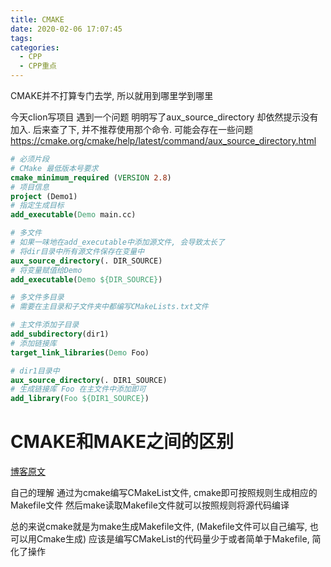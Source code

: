 ```yaml
---
title: CMAKE
date: 2020-02-06 17:07:45
tags:
categories:
  - CPP
  - CPP重点
---
```

CMAKE并不打算专门去学, 所以就用到哪里学到哪里

今天clion写项目 遇到一个问题 明明写了aux_source_directory 却依然提示没有加入. 后来查了下, 并不推荐使用那个命令.
可能会存在一些问题
https://cmake.org/cmake/help/latest/command/aux_source_directory.html


```cmake
# 必须片段
# CMake 最低版本号要求
cmake_minimum_required (VERSION 2.8)
# 项目信息
project (Demo1)
# 指定生成目标
add_executable(Demo main.cc)

# 多文件
# 如果一味地在add_executable中添加源文件, 会导致太长了
# 将dir目录中所有源文件保存在变量中
aux_source_directory(. DIR_SOURCE)
# 将变量赋值给Demo
add_executable(Demo ${DIR_SOURCE})

# 多文件多目录
# 需要在主目录和子文件夹中都编写CMakeLists.txt文件

# 主文件添加子目录
add_subdirectory(dir1)
# 添加链接库
target_link_libraries(Demo Foo)

# dir1目录中
aux_source_directory(. DIR1_SOURCE)
# 生成链接库 Foo 在主文件中添加即可
add_library(Foo ${DIR1_SOURCE})
```

# CMAKE和MAKE之间的区别
[博客原文](https://my.oschina.net/xunxun/blog/86781)

自己的理解
通过为cmake编写CMakeList文件, cmake即可按照规则生成相应的Makefile文件
然后make读取Makefile文件就可以按照规则将源代码编译

总的来说cmake就是为make生成Makefile文件, (Makefile文件可以自己编写, 也可以用Cmake生成)
应该是编写CMakeList的代码量少于或者简单于Makefile, 简化了操作
